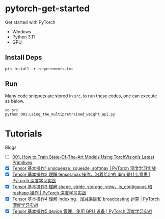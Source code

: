 # pytorch-get-started
Get started with PyTorch

* Windows
* Python 3.11
* GPU

## Install Deps

```
pip install -r requirements.txt
```


## Run

Many code snippets are stored in `src`, to run these codes, one can execute as below.

```
cd src
python 001.using_the_multipretrained_weight_api.py
```

# Tutorials

Blogs

- [ ] [001. How to Train State-Of-The-Art Models Using TorchVision’s Latest Primitives]()
- [x] [Tensor 基本操作1 unsqueeze, squeeze, softmax | PyTorch 深度学习实战](https://blog.csdn.net/samurais/article/details/145244874)
- [x] [Tensor 基本操作2 理解 tensor.max 操作，沿着给定的 dim 是什么意思 | PyTorch 深度学习实战](https://chatopera.blog.csdn.net/article/details/145297647)
- [x] [Tensor 基本操作3 理解 shape, stride, storage, view，is_contiguous 和 reshape 操作 | PyTorch 深度学习实战](https://chatopera.blog.csdn.net/article/details/145305367)
- [x] [Tensor 基本操作4 理解 indexing，加减乘除和 broadcasting 运算 | PyTorch 深度学习实战](https://blog.csdn.net/samurais/article/details/145314174)
- [x] [Tensor 基本操作5 device 管理，使用 GPU 设备 | PyTorch 深度学习实战](https://chatopera.blog.csdn.net/article/details/145314362)